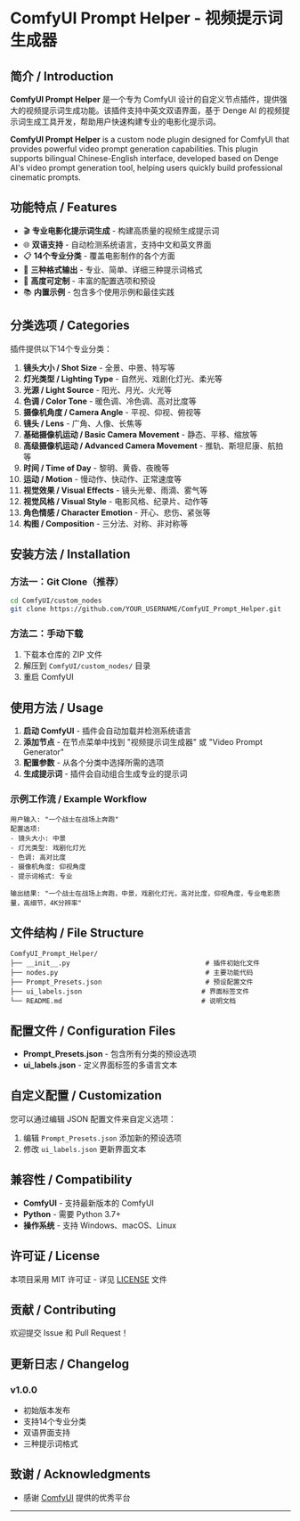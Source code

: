 # ComfyUI Prompt Helper - 视频提示词生成器

## 简介 / Introduction

**ComfyUI Prompt Helper** 是一个专为 ComfyUI 设计的自定义节点插件，提供强大的视频提示词生成功能。该插件支持中英文双语界面，基于 Denge AI 的视频提示词生成工具开发，帮助用户快速构建专业的电影化提示词。

**ComfyUI Prompt Helper** is a custom node plugin designed for ComfyUI that provides powerful video prompt generation capabilities. This plugin supports bilingual Chinese-English interface, developed based on Denge AI's video prompt generation tool, helping users quickly build professional cinematic prompts.

## 功能特点 / Features

- 🎬 **专业电影化提示词生成** - 构建高质量的视频生成提示词
- 🌐 **双语支持** - 自动检测系统语言，支持中文和英文界面
- 📋 **14个专业分类** - 覆盖电影制作的各个方面
- 🎯 **三种格式输出** - 专业、简单、详细三种提示词格式
- 🔧 **高度可定制** - 丰富的配置选项和预设
- 📚 **内置示例** - 包含多个使用示例和最佳实践

## 分类选项 / Categories

插件提供以下14个专业分类：

1. **镜头大小 / Shot Size** - 全景、中景、特写等
2. **灯光类型 / Lighting Type** - 自然光、戏剧化灯光、柔光等
3. **光源 / Light Source** - 阳光、月光、火光等
4. **色调 / Color Tone** - 暖色调、冷色调、高对比度等
5. **摄像机角度 / Camera Angle** - 平视、仰视、俯视等
6. **镜头 / Lens** - 广角、人像、长焦等
7. **基础摄像机运动 / Basic Camera Movement** - 静态、平移、缩放等
8. **高级摄像机运动 / Advanced Camera Movement** - 推轨、斯坦尼康、航拍等
9. **时间 / Time of Day** - 黎明、黄昏、夜晚等
10. **运动 / Motion** - 慢动作、快动作、正常速度等
11. **视觉效果 / Visual Effects** - 镜头光晕、雨滴、雾气等
12. **视觉风格 / Visual Style** - 电影风格、纪录片、动作等
13. **角色情感 / Character Emotion** - 开心、悲伤、紧张等
14. **构图 / Composition** - 三分法、对称、非对称等

## 安装方法 / Installation

### 方法一：Git Clone（推荐）

```bash
cd ComfyUI/custom_nodes
git clone https://github.com/YOUR_USERNAME/ComfyUI_Prompt_Helper.git
```

### 方法二：手动下载

1. 下载本仓库的 ZIP 文件
2. 解压到 `ComfyUI/custom_nodes/` 目录
3. 重启 ComfyUI

## 使用方法 / Usage

1. **启动 ComfyUI** - 插件会自动加载并检测系统语言
2. **添加节点** - 在节点菜单中找到 "视频提示词生成器" 或 "Video Prompt Generator"
3. **配置参数** - 从各个分类中选择所需的选项
4. **生成提示词** - 插件会自动组合生成专业的提示词

### 示例工作流 / Example Workflow

```
用户输入: "一个战士在战场上奔跑"
配置选项:
- 镜头大小: 中景
- 灯光类型: 戏剧化灯光
- 色调: 高对比度
- 摄像机角度: 仰视角度
- 提示词格式: 专业

输出结果: "一个战士在战场上奔跑，中景，戏剧化灯光，高对比度，仰视角度，专业电影质量，高细节，4K分辨率"
```

## 文件结构 / File Structure

```
ComfyUI_Prompt_Helper/
├── __init__.py                                  # 插件初始化文件
├── nodes.py                                     # 主要功能代码
├── Prompt_Presets.json                          # 预设配置文件
├── ui_labels.json                              # 界面标签文件
└── README.md                                   # 说明文档
```

## 配置文件 / Configuration Files

- **Prompt_Presets.json** - 包含所有分类的预设选项
- **ui_labels.json** - 定义界面标签的多语言文本

## 自定义配置 / Customization

您可以通过编辑 JSON 配置文件来自定义选项：

1. 编辑 `Prompt_Presets.json` 添加新的预设选项
2. 修改 `ui_labels.json` 更新界面文本

## 兼容性 / Compatibility

- **ComfyUI** - 支持最新版本的 ComfyUI
- **Python** - 需要 Python 3.7+
- **操作系统** - 支持 Windows、macOS、Linux

## 许可证 / License

本项目采用 MIT 许可证 - 详见 [LICENSE](LICENSE) 文件

## 贡献 / Contributing

欢迎提交 Issue 和 Pull Request！

## 更新日志 / Changelog

### v1.0.0
- 初始版本发布
- 支持14个专业分类
- 双语界面支持
- 三种提示词格式

## 致谢 / Acknowledgments

- 感谢 [ComfyUI](https://github.com/comfyanonymous/ComfyUI) 提供的优秀平台

---


